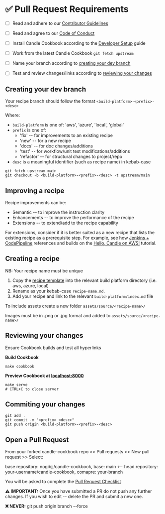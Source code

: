 # ✅ Pull Request Requirements

- [ ] Read and adhere to our [Contributor Guidelines](./CONTRIBUTING.md)
- [ ] Read and agree to our [Code of Conduct](./CODE_OF_CONDUCT.md)
- [ ] Install Candle Cookbook according to the [Developer Setup](./docs/DEV_ENV.md) guide
- [ ] Work from the latest Candle Cookbook `git fetch upstream`
- [ ] Name your branch according to [creating your dev branch](#creating-your-dev-branch)
- [ ] Test and review changes/links according to [reviewing your changes](#reviewing-your-changes)


## Creating your dev branch

Your recipe branch should follow the format `<build-platform>-<prefix>-<desc>`

Where:
* `build-platform` is one of: 'aws', 'azure', 'local', 'global'
* `prefix` is one of: 
    * 'fix' -- for improvements to an existing recipe
    * 'new' -- for a new recipe
    * 'docs' -- for doc changes/additions
    * 'test' -- for workflow/unit test modifications/additions
    * 'refactor' -- for structural changes to project/repo
* `desc` is a meaningful identifier (such as recipe name) in kebab-case

```
git fetch upstream main
git checkout -b <build-platform>-<prefix>-<desc> -t upstream/main
```

## Improving a recipe

Recipe improvements can be:
* Semantic -- to improve the instruction clarity 
* Enhancements -- to improve the performance of the recipe
* Extensions -- to extend/add to the recipe capability

For extensions, consider if it is better suited as a new recipe that lists the existing recipe as a prerequisite step. For example, see how [Jenkins + CodePipeline](../src/aws/jenkins-pipeline.md) references and builds on the [Hello, Candle on AWS!](../src/aws/hello-aws.md) tutorial.


## Creating a recipe

NB: Your recipe name must be unique 

1. Copy the [recipe template](./templates/recipe.md) into the relevant build platform directory (i.e. aws, azure, local)
2. Rename as your kebab-case `recipe-name.md`.
3. Add your recipe and link to the relevant `build-platform/index.md` file

To include assets create a new folder `assets/source/<recipe-name>/`

Images must be in .png or .jpg format and added to `assets/source/<recipe-name>/`


## Reviewing your changes

Ensure Cookbook builds and test all hyperlinks

**Build Cookbook**

```
make cookbook
```

**Preview Cookbook at [localhost:8000](http://127.0.0.1:8000)**

```
make serve
# CTRL+C to close server
```

## Commiting your changes

```
git add .
git commit -m "<prefix> <desc>"
git push origin <build-platform>-<prefix>-<desc>
```

## Open a Pull Request

From your forked candle-cookbook repo >> Pull requests >> New pull request >> Select:

base repository: nogibjj/candle-cookbook, base: main <-- head repository: your-username/candle-cookbook, comapre: your-branch

You will be asked to complete the [Pull Request Checklist](../.github/pull_request_template.md)

**⚠️ IMPORTANT:** Once you have submitted a PR do not push any further changes. If you wish to edit -- delete the PR and submit a new one.

**❌ NEVER:** git push origin branch --force
